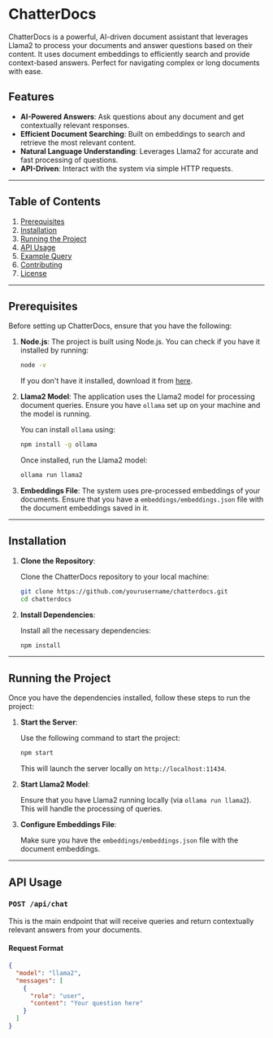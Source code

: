 # ChatterDocs

ChatterDocs is a powerful, AI-driven document assistant that leverages Llama2 to process your documents and answer questions based on their content. It uses document embeddings to efficiently search and provide context-based answers. Perfect for navigating complex or long documents with ease.

## Features

- **AI-Powered Answers**: Ask questions about any document and get contextually relevant responses.
- **Efficient Document Searching**: Built on embeddings to search and retrieve the most relevant content.
- **Natural Language Understanding**: Leverages Llama2 for accurate and fast processing of questions.
- **API-Driven**: Interact with the system via simple HTTP requests.

---

## Table of Contents

1. [Prerequisites](#prerequisites)
2. [Installation](#installation)
3. [Running the Project](#running-the-project)
4. [API Usage](#api-usage)
5. [Example Query](#example-query)
6. [Contributing](#contributing)
7. [License](#license)

---

## Prerequisites

Before setting up ChatterDocs, ensure that you have the following:

1. **Node.js**: The project is built using Node.js. You can check if you have it installed by running:

    ```bash
    node -v
    ```

   If you don't have it installed, download it from [here](https://nodejs.org/).

2. **Llama2 Model**: The application uses the Llama2 model for processing document queries. Ensure you have `ollama` set up on your machine and the model is running.

    You can install `ollama` using:

    ```bash
    npm install -g ollama
    ```

    Once installed, run the Llama2 model:

    ```bash
    ollama run llama2
    ```

3. **Embeddings File**: The system uses pre-processed embeddings of your documents. Ensure that you have a `embeddings/embeddings.json` file with the document embeddings saved in it.

---

## Installation

1. **Clone the Repository**: 

    Clone the ChatterDocs repository to your local machine:

    ```bash
    git clone https://github.com/yourusername/chatterdocs.git
    cd chatterdocs
    ```

2. **Install Dependencies**: 

    Install all the necessary dependencies:

    ```bash
    npm install
    ```

---

## Running the Project

Once you have the dependencies installed, follow these steps to run the project:

1. **Start the Server**:

    Use the following command to start the project:

    ```bash
    npm start
    ```

    This will launch the server locally on `http://localhost:11434`.

2. **Start Llama2 Model**:

    Ensure that you have Llama2 running locally (via `ollama run llama2`). This will handle the processing of queries.

3. **Configure Embeddings File**:

    Make sure you have the `embeddings/embeddings.json` file with the document embeddings.

---

## API Usage

### `POST /api/chat`

This is the main endpoint that will receive queries and return contextually relevant answers from your documents.

#### Request Format

```json
{
  "model": "llama2",
  "messages": [
    {
      "role": "user",
      "content": "Your question here"
    }
  ]
}
